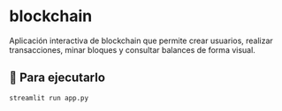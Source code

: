 # blockchain

Aplicación interactiva de blockchain que permite crear usuarios, realizar transacciones, minar bloques y consultar balances de forma visual.

## 🚀 Para ejecutarlo

```bash
streamlit run app.py
